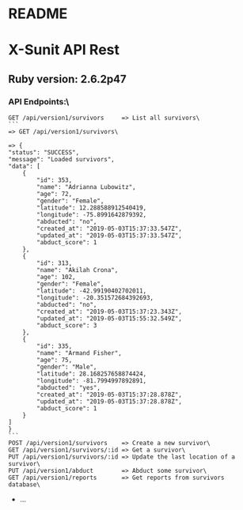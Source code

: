 # README

# X-Sunit API Rest

## Ruby version: 2.6.2p47

### API Endpoints:\
    GET /api/version1/survivors     => List all survivors\
    ```
    => GET /api/version1/survivors\

    => {
    "status": "SUCCESS",
    "message": "Loaded survivors",
    "data": [
        {
            "id": 353,
            "name": "Adrianna Lubowitz",
            "age": 72,
            "gender": "Female",
            "latitude": 12.288588912540419,
            "longitude": -75.8991642879392,
            "abducted": "no",
            "created_at": "2019-05-03T15:37:33.547Z",
            "updated_at": "2019-05-03T15:37:33.547Z",
            "abduct_score": 1
        },
        {
            "id": 313,
            "name": "Akilah Crona",
            "age": 102,
            "gender": "Female",
            "latitude": -42.99190402702011,
            "longitude": -20.351572684392693,
            "abducted": "no",
            "created_at": "2019-05-03T15:37:23.343Z",
            "updated_at": "2019-05-03T15:55:32.549Z",
            "abduct_score": 3
        },
        {
            "id": 335,
            "name": "Armand Fisher",
            "age": 75,
            "gender": "Male",
            "latitude": 28.168257658874424,
            "longitude": -81.7994997892891,
            "abducted": "yes",
            "created_at": "2019-05-03T15:37:28.878Z",
            "updated_at": "2019-05-03T15:37:28.878Z",
            "abduct_score": 1
        }
    ]
    }
    ```
    POST /api/version1/survivors    => Create a new survivor\
    GET /api/version1/survivors/:id => Get a survivor\
    PUT /api/version1/survivors/:id => Update the last location of a survivor\
    PUT /api/version1/abduct        => Abduct some survivor\
    GET /api/version1/reports       => Get reports from survivors database\

* ...
